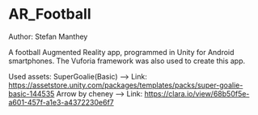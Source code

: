 # AR_Football

Author: Stefan Manthey

A football Augmented Reality app, programmed in Unity for Android smartphones.
The Vuforia framework was also used to create this app.

Used assets:
SuperGoalie(Basic) --> Link: https://assetstore.unity.com/packages/templates/packs/super-goalie-basic-144535
Arrow by cheney --> Link: https://clara.io/view/68b50f5e-a601-457f-a1e3-a4372230e6f7